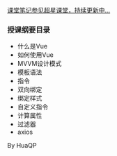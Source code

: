 [课堂笔记参见超星课堂，持续更新中...](https://mooc1-1.chaoxing.com/course/211011365.html)

### 授课纲要目录
- 什么是Vue
- 如何使用Vue
- MVVM设计模式
- 模板语法
- 指令
- 双向绑定
- 绑定样式
- 自定义指令
- 计算属性
- 过滤器
- axios

By HuaQP
